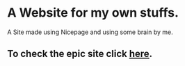 # A Website for my own stuffs.
A Site made using Nicepage and using some brain by me.

## To check the epic site click [here](https://vampire-lazy.github.io).
